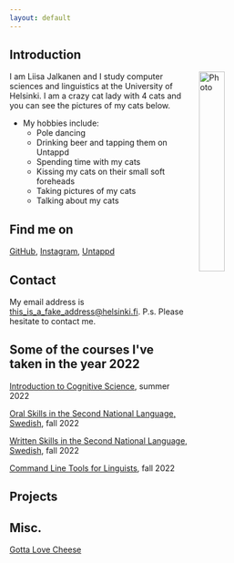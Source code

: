 ```yaml
---
layout: default
---
```


## Introduction

<img src="assets/images/me.jpg" alt="Photo" hspace="20" width="30%" align="right"/> I am Liisa Jalkanen and I study computer sciences and linguistics at the University of Helsinki. I am a crazy cat lady with 4 cats and you can see the pictures of my cats below. 

* My hobbies include:
  * Pole dancing
  * Drinking beer and tapping them on Untappd
  * Spending time with my cats
  * Kissing my cats on their small soft foreheads
  * Taking pictures of my cats
  * Talking about my cats

## Find me on

[GitHub](https://github.com/lisja/lisja.github.io), [Instagram](https://www.instagram.com/department_of_purrlogy/), [Untappd](https://untappd.com/user/dear_jimmy)

## Contact

My email address is this_is_a_fake_address@helsinki.fi. 
P.s. Please hesitate to contact me.

## Some of the courses I've taken in the year 2022

[Introduction to Cognitive Science](https://studies.helsinki.fi/courses/cur/otm-b2217fd0-550c-4ac1-bf50-58fdbaa85250), summer 2022

[Oral Skills in the Second National Language, Swedish](https://studies.helsinki.fi/courses/cur/hy-opt-cur-2223-ab44cc15-a1e3-44f7-8453-7039f750d8b3/KK-RUERI/Toisen_kotimaisen_kielen_suullinen_ja_kirjallinen_taito_ruotsi_CEFR_B1_periodi_I_r1_Lectures), fall 2022

[Written Skills in the Second National Language, Swedish](https://studies.helsinki.fi/courses/cu/hy-CU-117995649-2022-08-01/KK-RUKIRJ/Written_Skills_in_the_Second_National_Language_Swedish_CEFR_B1_), fall 2022

[Command Line Tools for Linguists](https://studies.helsinki.fi/courses/cu/hy-CU-134651633-2021-08-01), fall 2022


## Projects

## Misc. 

[Gotta Love Cheese](https://en.wikipedia.org/wiki/Cheese) 